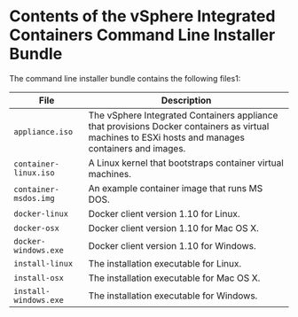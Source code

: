 # Contents of the vSphere Integrated Containers Command Line Installer Bundle

The command line installer bundle contains the following files1:

| **File** | **Description** |
| -- | -- |
|```appliance.iso``` | The vSphere Integrated Containers appliance  that provisions Docker containers as virtual machines to ESXi hosts and manages containers and images. |
|```container-linux.iso``` | A Linux kernel that bootstraps container virtual machines. |
|```container-msdos.img``` | An example container image that runs MS DOS. |
|```docker-linux``` | Docker client version 1.10 for Linux. |
|```docker-osx``` | Docker client version 1.10 for Mac OS X. |
|```docker-windows.exe``` | Docker client version 1.10 for Windows. |
|```install-linux``` | The installation executable for Linux. |
|```install-osx``` | The installation executable for Mac OS X. |
|```install-windows.exe``` | The installation executable for Windows. |
